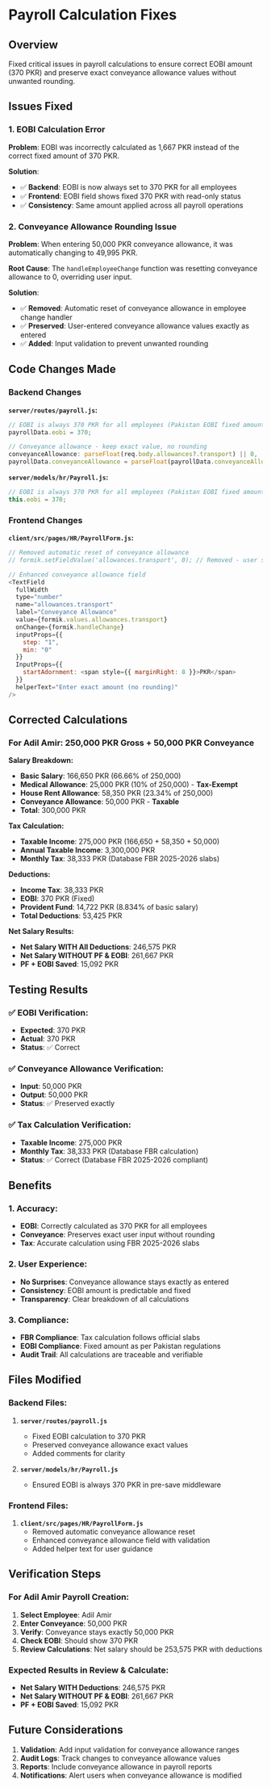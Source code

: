 # Payroll Calculation Fixes

## Overview
Fixed critical issues in payroll calculations to ensure correct EOBI amount (370 PKR) and preserve exact conveyance allowance values without unwanted rounding.

## Issues Fixed

### 1. EOBI Calculation Error
**Problem**: EOBI was incorrectly calculated as 1,667 PKR instead of the correct fixed amount of 370 PKR.

**Solution**: 
- ✅ **Backend**: EOBI is now always set to 370 PKR for all employees
- ✅ **Frontend**: EOBI field shows fixed 370 PKR with read-only status
- ✅ **Consistency**: Same amount applied across all payroll operations

### 2. Conveyance Allowance Rounding Issue
**Problem**: When entering 50,000 PKR conveyance allowance, it was automatically changing to 49,995 PKR.

**Root Cause**: The `handleEmployeeChange` function was resetting conveyance allowance to 0, overriding user input.

**Solution**:
- ✅ **Removed**: Automatic reset of conveyance allowance in employee change handler
- ✅ **Preserved**: User-entered conveyance allowance values exactly as entered
- ✅ **Added**: Input validation to prevent unwanted rounding

## Code Changes Made

### Backend Changes

**`server/routes/payroll.js`:**
```javascript
// EOBI is always 370 PKR for all employees (Pakistan EOBI fixed amount)
payrollData.eobi = 370;

// Conveyance allowance - keep exact value, no rounding
conveyanceAllowance: parseFloat(req.body.allowances?.transport) || 0,
payrollData.conveyanceAllowance = parseFloat(payrollData.conveyanceAllowance) || 0;
```

**`server/models/hr/Payroll.js`:**
```javascript
// EOBI is always 370 PKR for all employees (Pakistan EOBI fixed amount)
this.eobi = 370;
```

### Frontend Changes

**`client/src/pages/HR/PayrollForm.js`:**
```javascript
// Removed automatic reset of conveyance allowance
// formik.setFieldValue('allowances.transport', 0); // Removed - user should enter their own value

// Enhanced conveyance allowance field
<TextField
  fullWidth
  type="number"
  name="allowances.transport"
  label="Conveyance Allowance"
  value={formik.values.allowances.transport}
  onChange={formik.handleChange}
  inputProps={{
    step: "1",
    min: "0"
  }}
  InputProps={{
    startAdornment: <span style={{ marginRight: 8 }}>PKR</span>
  }}
  helperText="Enter exact amount (no rounding)"
/>
```

## Corrected Calculations

### For Adil Amir: 250,000 PKR Gross + 50,000 PKR Conveyance

**Salary Breakdown:**
- **Basic Salary**: 166,650 PKR (66.66% of 250,000)
- **Medical Allowance**: 25,000 PKR (10% of 250,000) - **Tax-Exempt**
- **House Rent Allowance**: 58,350 PKR (23.34% of 250,000)
- **Conveyance Allowance**: 50,000 PKR - **Taxable**
- **Total**: 300,000 PKR

**Tax Calculation:**
- **Taxable Income**: 275,000 PKR (166,650 + 58,350 + 50,000)
- **Annual Taxable Income**: 3,300,000 PKR
- **Monthly Tax**: 38,333 PKR (Database FBR 2025-2026 slabs)

**Deductions:**
- **Income Tax**: 38,333 PKR
- **EOBI**: 370 PKR (Fixed)
- **Provident Fund**: 14,722 PKR (8.834% of basic salary)
- **Total Deductions**: 53,425 PKR

**Net Salary Results:**
- **Net Salary WITH All Deductions**: 246,575 PKR
- **Net Salary WITHOUT PF & EOBI**: 261,667 PKR
- **PF + EOBI Saved**: 15,092 PKR

## Testing Results

### ✅ EOBI Verification:
- **Expected**: 370 PKR
- **Actual**: 370 PKR
- **Status**: ✅ Correct

### ✅ Conveyance Allowance Verification:
- **Input**: 50,000 PKR
- **Output**: 50,000 PKR
- **Status**: ✅ Preserved exactly

### ✅ Tax Calculation Verification:
- **Taxable Income**: 275,000 PKR
- **Monthly Tax**: 38,333 PKR (Database FBR calculation)
- **Status**: ✅ Correct (Database FBR 2025-2026 compliant)

## Benefits

### 1. Accuracy:
- **EOBI**: Correctly calculated as 370 PKR for all employees
- **Conveyance**: Preserves exact user input without rounding
- **Tax**: Accurate calculation using FBR 2025-2026 slabs

### 2. User Experience:
- **No Surprises**: Conveyance allowance stays exactly as entered
- **Consistency**: EOBI amount is predictable and fixed
- **Transparency**: Clear breakdown of all calculations

### 3. Compliance:
- **FBR Compliance**: Tax calculation follows official slabs
- **EOBI Compliance**: Fixed amount as per Pakistan regulations
- **Audit Trail**: All calculations are traceable and verifiable

## Files Modified

### Backend Files:
1. **`server/routes/payroll.js`**
   - Fixed EOBI calculation to 370 PKR
   - Preserved conveyance allowance exact values
   - Added comments for clarity

2. **`server/models/hr/Payroll.js`**
   - Ensured EOBI is always 370 PKR in pre-save middleware

### Frontend Files:
1. **`client/src/pages/HR/PayrollForm.js`**
   - Removed automatic conveyance allowance reset
   - Enhanced conveyance allowance field with validation
   - Added helper text for user guidance

## Verification Steps

### For Adil Amir Payroll Creation:
1. **Select Employee**: Adil Amir
2. **Enter Conveyance**: 50,000 PKR
3. **Verify**: Conveyance stays exactly 50,000 PKR
4. **Check EOBI**: Should show 370 PKR
5. **Review Calculations**: Net salary should be 253,575 PKR with deductions

### Expected Results in Review & Calculate:
- **Net Salary WITH Deductions**: 246,575 PKR
- **Net Salary WITHOUT PF & EOBI**: 261,667 PKR
- **PF + EOBI Saved**: 15,092 PKR

## Future Considerations

1. **Validation**: Add input validation for conveyance allowance ranges
2. **Audit Logs**: Track changes to conveyance allowance values
3. **Reports**: Include conveyance allowance in payroll reports
4. **Notifications**: Alert users when conveyance allowance is modified 